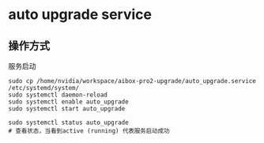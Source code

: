 # auto upgrade service

## 操作方式

服务启动

```shell
sudo cp /home/nvidia/workspace/aibox-pro2-upgrade/auto_upgrade.service /etc/systemd/system/
sudo systemctl daemon-reload
sudo systemctl enable auto_upgrade
sudo systemctl start auto_upgrade

sudo systemctl status auto_upgrade
# 查看状态，当看到active (running) 代表服务启动成功
```

